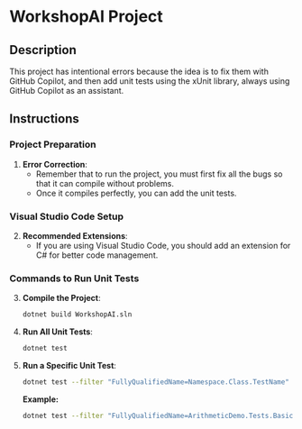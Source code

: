 # WorkshopAI Project

## Description

This project has intentional errors because the idea is to fix them with GitHub Copilot, and then add unit tests using the xUnit library, always using GitHub Copilot as an assistant.

## Instructions

### Project Preparation

1. **Error Correction**:
   - Remember that to run the project, you must first fix all the bugs so that it can compile without problems.
   - Once it compiles perfectly, you can add the unit tests.

### Visual Studio Code Setup

2. **Recommended Extensions**:
   - If you are using Visual Studio Code, you should add an extension for C# for better code management.

### Commands to Run Unit Tests

3. **Compile the Project**:

   ```bash
   dotnet build WorkshopAI.sln
   ```

4. **Run All Unit Tests**:

   ```bash
   dotnet test
   ```

5. **Run a Specific Unit Test**:

   ```bash
   dotnet test --filter "FullyQualifiedName=Namespace.Class.TestName"
   ```

   **Example:**

   ```bash
   dotnet test --filter "FullyQualifiedName=ArithmeticDemo.Tests.BasicMathOperations.AdditionTests.AdditionOperation_TwoPositiveNumbers_ReturnsCorrectSum"
   ```

